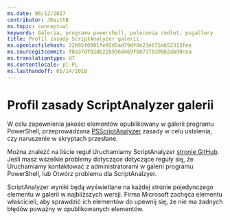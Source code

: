 ```yaml
---
ms.date: 06/12/2017
contributor: JKeithB
ms.topic: conceptual
keywords: Galeria, programu powershell, polecenia cmdlet, psgallery
title: Profil zasady ScriptAnalyzer galerii
ms.openlocfilehash: 22b95f0901fe95d5ad79df0e23e675ab52313fee
ms.sourcegitcommit: f8a37df92db22b9368469fb07378399b2ab90cea
ms.translationtype: HT
ms.contentlocale: pl-PL
ms.lasthandoff: 05/14/2018
---
```

# <a name="scriptanalyzer-rule-profile-for-gallery"></a>Profil zasady ScriptAnalyzer galerii

W celu zapewnienia jakości elementów opublikowany w galerii programu PowerShell, przeprowadzana [PSScriptAnalyzer](https://github.com/PowerShell/PSScriptAnalyzer) zasady w celu ustalenia, czy naruszenie w skryptach przesłane.

Można znaleźć na liście reguł Uruchamiamy ScriptAnalyzer [stronie GitHub](https://github.com/PowerShell/PSScriptAnalyzer/blob/development/Engine/Settings/PSGallery.psd1).
Jeśli masz wszelkie problemy dotyczące dotyczące reguły się, że Uruchamiamy kontaktować z administratorami w galerii programu PowerShell, lub Otwórz problemu dla ScriptAnalzyer.

ScriptAnalyzer wyniki będą wyświetlane na każdej stronie pojedynczego elementu w galerii w najbliższych wersji. Firma Microsoft zachęca elementu właścicieli, aby sprawdzić ich elementów do upewnij się, że nie ma żadnych błędów poważny w opublikowanych elementów.
